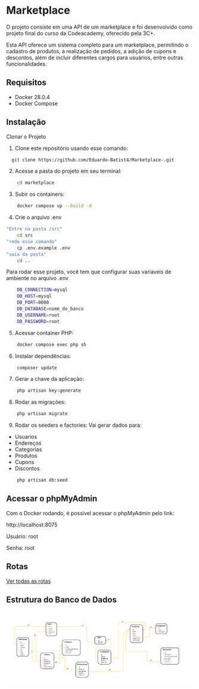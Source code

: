 
# Marketplace

O projeto consiste em uma API de um marketplace e foi desenvolvido como projeto final do curso da Codeacademy, oferecido pela 3C+.

Esta API oferece um sistema completo para um marketplace, permitindo o cadastro de produtos, a realização de pedidos, a adição de cupons e descontos, além de incluir diferentes cargos para usuários, entre outras funcionalidades.
## Requisitos

- Docker 28.0.4
- Docker Compose


## Instalação

Clonar o Projeto

1. Clone este repositório usando esse comando:
```bash
  git clone https://github.com/Eduardo-Batist4/Marketplace-.git

```
2. Acesse a pasta do projeto em seu terminal:
```bash
    cd marketplace
```
3. Subir os containers:
```bash
    docker compose up --build -d
```
4. Crie o arquivo .env
```bash
"Entre na pasta /src"
    cd src
"rode esse comando"
    cp .env.example .env
"saia da pasta"
    cd ..
```
Para rodar esse projeto, você tem que configurar suas variaveis de ambiente no arquivo .env

```bash
    DB_CONNECTION=mysql
    DB_HOST=mysql
    DB_PORT=0000
    DB_DATABASE=nome_do_banco
    DB_USERNAME=root
    DB_PASSWORD=root
```
5. Acessar container PHP:
```bash
    docker compose exec php sh
```
6. Instalar dependências:
```bash
    composer update
```
7. Gerar a chave da aplicação:
```bash
    php artisan key:generate
```
8. Rodar as migrações:
```bash
    php artisan migrate
```
9. Rodar os seeders e factories:
Vai gerar dados para:
- Usuarios
- Endereços
- Categorias
- Produtos
- Cupons
- Discontos

```bash
    php artisan db:seed
```
## Acessar o phpMyAdmin

Com o Docker rodando, é possível acessar o phpMyAdmin pelo link:

http://localhost:8075

Usuário: root
 
Senha: root

## Rotas

[Ver todas as rotas](routes.md)

## Estrutura do Banco de Dados

![](./src/public/images/DB_Marketplace.jpg)